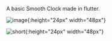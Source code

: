 A basic Smooth Clock made in flutter.

![image](https://user-images.githubusercontent.com/39740114/122343374-41591080-cf63-11eb-8da9-a9d68b4168f5.png){:height="24px" width="48px"}

![short](https://user-images.githubusercontent.com/39740114/122343946-e1af3500-cf63-11eb-92ee-a88cdba98ab3.gif){:height="24px" width="48px"}
